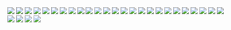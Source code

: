 <img src="https://github.com/elvislkn/img/blob/master/Streett.jpg?raw=true">
<img src="https://github.com/elvislkn/img/blob/master/Street.jpg?raw=true">
<img src="https://github.com/elvislkn/img/blob/master/logo20gobierno20regional20201920-20Azul20-20transparente1.png?raw=true">
<img src="https://github.com/elvislkn/img/blob/master/sno.jpg?raw=true">
<img src="https://github.com/elvislkn/img/blob/master/plaza-cajamarca.png?raw=true">
<img src="https://github.com/elvislkn/img/blob/master/Plaza.jpg?raw=true">

<img src="https://github.com/elvislkn/img/blob/master/sm1.jpg?raw=true">
<img src="https://github.com/elvislkn/img/blob/master/sm2.jpg?raw=true">
<img src="https://github.com/elvislkn/img/blob/master/sm3.jpg?raw=true">
<img src="https://github.com/elvislkn/img/blob/master/sm4.jpg?raw=true">


<img src="https://github.com/elvislkn/img/blob/master/catedral.jpg?raw=true">
<img src="https://github.com/elvislkn/img/blob/master/dron.jpg?raw=true">
<img src="https://github.com/elvislkn/img/blob/master/plaz.jpg?raw=true">
<img src="https://github.com/elvislkn/img/blob/master/sf.jpg?raw=true">



<img src="https://github.com/elvislkn/img/blob/master/1.jpg?raw=true">
<img src="https://github.com/elvislkn/img/blob/master/2.jpg?raw=true">
<img src="https://github.com/elvislkn/img/blob/master/3.jpg?raw=true">
<img src="https://github.com/elvislkn/img/blob/master/4.jpg?raw=true">
<img src="https://github.com/elvislkn/img/blob/master/5.jpg?raw=true">
<img src="https://github.com/elvislkn/img/blob/master/6.jpg?raw=true">
<img src="https://github.com/elvislkn/img/blob/master/7.jpg?raw=true">
<img src="https://github.com/elvislkn/img/blob/master/8.jpg?raw=true">
<img src="https://github.com/elvislkn/img/blob/master/9.jpg?raw=true">
<img src="https://github.com/elvislkn/img/blob/master/10.jpg?raw=true">
<img src="https://github.com/elvislkn/img/blob/master/11.jpg?raw=true">
<img src="https://github.com/elvislkn/img/blob/master/12.jpg?raw=true">
<img src="https://github.com/elvislkn/img/blob/master/13.jpg?raw=true">
<img src="https://github.com/elvislkn/img/blob/master/14.jpg?raw=true">
<img src="https://github.com/elvislkn/img/blob/master/15.jpg?raw=true">
